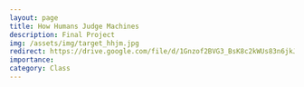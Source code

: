 ```yaml
---
layout: page
title: How Humans Judge Machines
description: Final Project
img: /assets/img/target_hhjm.jpg
redirect: https://drive.google.com/file/d/1Gnzof2BVG3_BsK8c2kWUs83n6jkJFibn/view?usp=sharing
importance:
category: Class
---
```

